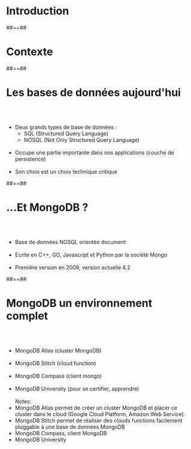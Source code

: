 <!-- .slide: class="transition underline" -->
# Introduction

##==##

<!-- .slide: class="transition-bg-grey-2 underline" -->
# Contexte

##==##

<!-- .slide -->
# Les bases de données aujourd'hui
<br><br>

- Deux grands types de base de données :
    - SQL (Structured Query Language)
    - NOSQL (Not Only Structured Query Language)<br><br>
- Occupe une partie importante dans nos applications (couche de persistence)<br><br>
- Son choix est un choix technique critique

##==##

# ...Et MongoDB ?
<br><br>

- Base de données NOSQL orientée document<br><br>
- Ecrite en C++, GO, Javascript et Python par la société Mongo<br><br>
- Première version en 2009, version actuelle 4.2

##==##

# MongoDB un environnement complet
<br><br>

- MongoDB Atlas (cluster MongoDB)<br><br>
- MongoDB Stitch (cloud function)<br><br>
- MongoDB Compass (client mongo)<br><br>
- MongoDB University (pour se certifier, apprendre)
<br><br>
Notes: 
- MongoDB Atlas permet de créer un cluster MongoDB et placer ce cluster dans le cloud (Google Cloud Platform, Amazon Web Service).
- MongoDB Stitch permet de réaliser des clouds functions facilement pluggable à une base de données MongoDB
- MongoDB Compass, client MongoDB
- MongoDB University
